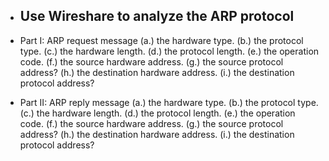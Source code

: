 - ## Use Wireshare to analyze the ARP protocol 



- Part I: ARP request message
   (a.) the hardware type.
   (b.) the protocol type.
   (c.) the hardware length.
   (d.) the protocol length.
   (e.) the operation code.
   (f.) the source hardware address.
   (g.) the source protocol address?
   (h.) the destination hardware address.
   (i.) the destination protocol address?
  
  
  
  
  
- Part II: ARP reply message
   (a.) the hardware type.
   (b.) the protocol type.
   (c.) the hardware length.
   (d.) the protocol length.
   (e.) the operation code.
   (f.) the source hardware address.
   (g.) the source protocol address?
   (h.) the destination hardware address.
   (i.) the destination protocol address?
  
